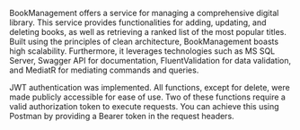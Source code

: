 BookManagement offers a service for managing a comprehensive digital library. This service provides functionalities for adding, updating, and deleting books, as well as retrieving a ranked list of the most popular titles. Built using the principles of clean architecture, BookManagement boasts high scalability. Furthermore, it leverages technologies such as MS SQL Server, Swagger API for documentation, FluentValidation for data validation, and MediatR for mediating commands and queries. 

JWT authentication was implemented. All functions, except for delete, were made publicly accessible for ease of use. Two of these functions require a valid authorization token to execute requests. You can achieve this using Postman by providing a Bearer token in the request headers.
